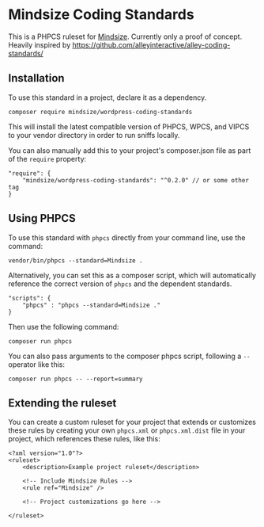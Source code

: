 # Mindsize Coding Standards

This is a PHPCS ruleset for [Mindsize](https://mindsize.com). Currently only a proof of concept. Heavily inspired by https://github.com/alleyinteractive/alley-coding-standards/

## Installation

To use this standard in a project, declare it as a dependency.

```
composer require mindsize/wordpress-coding-standards
```

This will install the latest compatible version of PHPCS, WPCS, and VIPCS to your vendor directory in order to run sniffs locally.

You can also manually add this to your project's composer.json file as part of the `require` property:

```
"require": {
    "mindsize/wordpress-coding-standards": "^0.2.0" // or some other tag
}
```

## Using PHPCS

To use this standard with `phpcs` directly from your command line, use the command:

```
vendor/bin/phpcs --standard=Mindsize .
```

Alternatively, you can set this as a composer script, which will automatically reference the correct version of `phpcs` and the dependent standards.

```
"scripts": {
    "phpcs" : "phpcs --standard=Mindsize ."
}
```

Then use the following command:

```
composer run phpcs
```

You can also pass arguments to the composer phpcs script, following a `--` operator like this:

```
composer run phpcs -- --report=summary
```

## Extending the ruleset
You can create a custom ruleset for your project that extends or customizes these rules by creating your own  `phpcs.xml` or `phpcs.xml.dist` file in your project, which references these rules, like this:

```
<?xml version="1.0"?>
<ruleset>
	<description>Example project ruleset</description>

    <!-- Include Mindsize Rules -->
    <rule ref="Mindsize" />

    <!-- Project customizations go here -->

</ruleset>
```